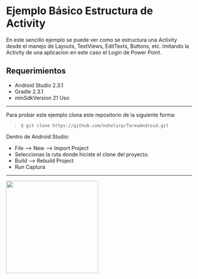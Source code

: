 # Ejemplo Básico Estructura de Activity

En este sencillo ejemplo se puede ver como se estructura una Activity desde el manejo de Layouts, TextViews,
EditTexts, Buttons, etc. Imitando la Activity de una aplicacion en este caso el Login de Power Point.

## Requerimientos

  * Android Studio 2.3.1
  * Gradle 2.3.1
  * minSdkVersion 21
 Uso
 -------

Para probar este ejemplo clona este repositorio de la siguiente forma:
>
>     $ git clone https://github.com/nohelyrp/TareaAndroid.git

Dentro de Android Studio:

* File --> New --> Import Project
* Seleccionas la ruta donde hiciste el clone del proyecto.
* Build --> Rebuild Project
* Run
Captura
-----------
<img src="TareaActivity1/captura.png" width="250"/>
